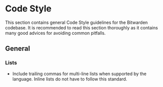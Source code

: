 # Code Style

This section contains general Code Style guidelines for the Bitwarden codebase. It is recommended to
read this section thoroughly as it contains many good advices for avoiding common pitfalls.

## General

### Lists

- Include trailing commas for multi-line lists when supported by the language. Inline lists do not have to follow this
  standard.
